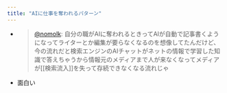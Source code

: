 ```yaml
---
title: "AIに仕事を奪われるパターン"
---
```


- > [@nomolk](https://twitter.com/nomolk/status/1624048897436811265?s=46&t=MoFYDMN_nZA7M-wy6yMf3g): 自分の職がAIに奪われるときってAIが自動で記事書くようになってライターとか編集が要らなくなるのを想像してたんだけど、今の流れだと検索エンジンのAIチャットがネットの情報で学習した知識で答えちゃうから情報元のメディアまで人が来なくなってメディアが[[検索流入]]を失って存続できなくなる流れじゃ
- 面白い